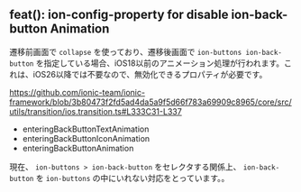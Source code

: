 ## feat(): ion-config-property for disable ion-back-button Animation

遷移前画面で `collapse` を使っており、遷移後画面で `ion-buttons ion-back-button` を指定している場合、iOS18以前のアニメーション処理が行われます。これは、iOS26以降では不要なので、無効化できるプロパティが必要です。

https://github.com/ionic-team/ionic-framework/blob/3b80473f2fd5ad4da5a9f5d66f783a69909c8965/core/src/utils/transition/ios.transition.ts#L333C31-L337
- enteringBackButtonTextAnimation
- enteringBackButtonIconAnimation 
- enteringBackButtonAnimation

現在、 `ion-buttons > ion-back-button` をセレクタする関係上、 `ion-back-button` を `ion-buttons` の中にいれない対応をとっています。。
